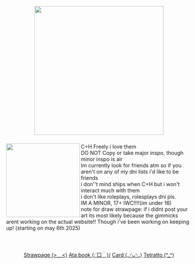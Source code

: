 
<div align="center">
  <img height="350" src="https://limbuscompany.wiki.gg/images/d/d6/Story_Carnival_Parade_4_BG.png?6bcba5"  />
</div>

###

<img align="left" height="200" src="https://limbuscompany.wiki.gg/images/thumb/d/d3/Dulcinea_Idle_Sprite.png/229px-Dulcinea_Idle_Sprite.png?9c50a4"  />

###

<p align="left">C+H Freely i love them<br>DO NOT Copy or take major inspo, though minor inspo is alr<br>Im currently look for friends atm so if you aren't on any of my dni lists i'd like to be friends<br>i don''t mind ships when C+H but i won't interact much with them<br>i don't like roleplays, rolesplays dni pls.<br>IM A MINOR, 17+ IWC!!!!(im under 16)<br>note for draw strawpage: if i didnt post your art its most likely because the gimmicks arent working on the actual website!! Though i've been working on keeping up! (starting on may 6th 2025)</p><br>

###

<p align="center"><a href="https://morgio.straw.page/">Strawpage (>﹏<)</a>
    <a href="https://morgio.atabook.org/">Ata book (;´□｀)/</a>
  <a href="https://morgiosbasics.carrd.co/">Card (..◜ᴗ◝..)</a>
  <a href="https://tetratto.com/@morgio">Tetratto (^_^)</a>
